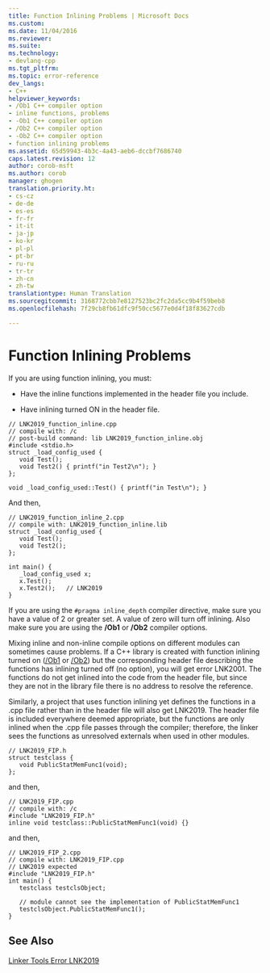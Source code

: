 ```yaml
---
title: Function Inlining Problems | Microsoft Docs
ms.custom: 
ms.date: 11/04/2016
ms.reviewer: 
ms.suite: 
ms.technology:
- devlang-cpp
ms.tgt_pltfrm: 
ms.topic: error-reference
dev_langs:
- C++
helpviewer_keywords:
- /Ob1 C++ compiler option
- inline functions, problems
- -Ob1 C++ compiler option
- /Ob2 C++ compiler option
- -Ob2 C++ compiler option
- function inlining problems
ms.assetid: 65d59943-4b3c-4a43-aeb6-dccbf7686740
caps.latest.revision: 12
author: corob-msft
ms.author: corob
manager: ghogen
translation.priority.ht:
- cs-cz
- de-de
- es-es
- fr-fr
- it-it
- ja-jp
- ko-kr
- pl-pl
- pt-br
- ru-ru
- tr-tr
- zh-cn
- zh-tw
translationtype: Human Translation
ms.sourcegitcommit: 3168772cbb7e8127523bc2fc2da5cc9b4f59beb8
ms.openlocfilehash: 7f29cb8fb61dfc9f50cc5677e0d4f18f83627cdb

---
```

# Function Inlining Problems
If you are using function inlining, you must:  
  
-   Have the inline functions implemented in the header file you include.  
  
-   Have inlining turned ON in the header file.  
  
```  
// LNK2019_function_inline.cpp  
// compile with: /c   
// post-build command: lib LNK2019_function_inline.obj  
#include <stdio.h>  
struct _load_config_used {  
   void Test();  
   void Test2() { printf("in Test2\n"); }  
};  
  
void _load_config_used::Test() { printf("in Test\n"); }  
```  
  
 And then,  
  
```  
// LNK2019_function_inline_2.cpp  
// compile with: LNK2019_function_inline.lib  
struct _load_config_used {  
   void Test();  
   void Test2();  
};  
  
int main() {  
   _load_config_used x;  
   x.Test();  
   x.Test2();   // LNK2019  
}  
```  
  
 If you are using the `#pragma inline_depth` compiler directive, make sure you have a value of 2 or greater set. A value of zero will turn off inlining. Also make sure you are using the **/Ob1** or **/Ob2** compiler options.  
  
 Mixing inline and non-inline compile options on different modules can sometimes cause problems. If a C++ library is created with function inlining turned on ([/Ob1](../../build/reference/ob-inline-function-expansion.md) or [/Ob2](../../build/reference/ob-inline-function-expansion.md)) but the corresponding header file describing the functions has inlining turned off (no option), you will get error LNK2001. The functions do not get inlined into the code from the header file, but since they are not in the library file there is no address to resolve the reference.  
  
 Similarly, a project that uses function inlining yet defines the functions in a .cpp file rather than in the header file will also get LNK2019. The header file is included everywhere deemed appropriate, but the functions are only inlined when the .cpp file passes through the compiler; therefore, the linker sees the functions as unresolved externals when used in other modules.  
  
```  
// LNK2019_FIP.h  
struct testclass {  
   void PublicStatMemFunc1(void);  
};  
```  
  
 and then,  
  
```  
// LNK2019_FIP.cpp  
// compile with: /c  
#include "LNK2019_FIP.h"  
inline void testclass::PublicStatMemFunc1(void) {}  
```  
  
 and then,  
  
```  
// LNK2019_FIP_2.cpp  
// compile with: LNK2019_FIP.cpp  
// LNK2019 expected  
#include "LNK2019_FIP.h"  
int main() {  
   testclass testclsObject;  
  
   // module cannot see the implementation of PublicStatMemFunc1  
   testclsObject.PublicStatMemFunc1();  
}  
```  
  
## See Also  
 [Linker Tools Error LNK2019](../../error-messages/tool-errors/linker-tools-error-lnk2019.md)


<!--HONumber=Jan17_HO1-->



